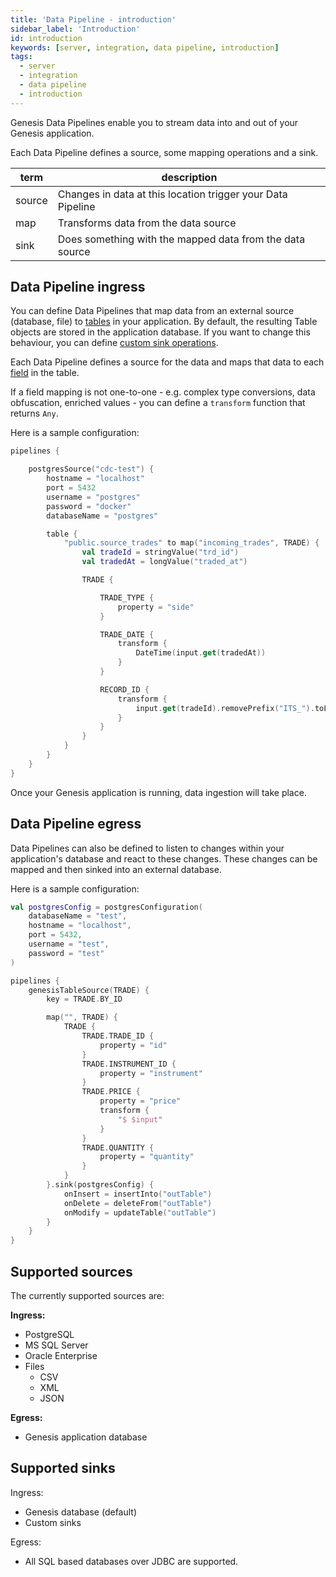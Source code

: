 ```yaml
---
title: 'Data Pipeline - introduction'
sidebar_label: 'Introduction'
id: introduction
keywords: [server, integration, data pipeline, introduction]
tags:
  - server
  - integration
  - data pipeline
  - introduction
---
```


Genesis Data Pipelines enable you to stream data into and out of your Genesis application.

Each Data Pipeline defines a source, some mapping operations and a sink.

| term | description |
| ---- | ----------- |
| source | Changes in data at this location trigger your Data Pipeline |
| map | Transforms data from the data source |
| sink | Does something with the mapped data from the data source |

## Data Pipeline ingress

You can define Data Pipelines that map data from an external source (database, file) to [tables](../../../../database/fields-tables-views/tables/) in your application. By default, the resulting Table objects are stored in the application database. If you want to change this behaviour, you can define [custom sink operations](../../../../server/integration/data-pipeline/advanced/#custom-handler-for-the-mapped-entity).

Each Data Pipeline defines a source for the data and maps that data to each [field](../../../../database/fields-tables-views/fields/) in the table.

If a field mapping is not one-to-one - e.g. complex type conversions, data obfuscation, enriched values - you can define a `transform` function that returns `Any`.

Here is a sample configuration:
```kotlin
pipelines {

    postgresSource("cdc-test") {
        hostname = "localhost"
        port = 5432
        username = "postgres"
        password = "docker"
        databaseName = "postgres"

        table {
            "public.source_trades" to map("incoming_trades", TRADE) {
                val tradeId = stringValue("trd_id")
                val tradedAt = longValue("traded_at")

                TRADE {

                    TRADE_TYPE {
                        property = "side"
                    }

                    TRADE_DATE {
                        transform {
                            DateTime(input.get(tradedAt))
                        }
                    }

                    RECORD_ID {
                        transform {
                            input.get(tradeId).removePrefix("ITS_").toLong()
                        }
                    }
                }
            }
        }
    }
}
```

Once your Genesis application is running, data ingestion will take place.

## Data Pipeline egress

Data Pipelines can also be defined to listen to changes within your application's database and react to these changes. These changes can be mapped and then sinked into an external database.

Here is a sample configuration:
```kotlin
val postgresConfig = postgresConfiguration(
    databaseName = "test",
    hostname = "localhost",
    port = 5432,
    username = "test",
    password = "test"
)

pipelines {
    genesisTableSource(TRADE) {
        key = TRADE.BY_ID

        map("", TRADE) {
            TRADE {
                TRADE.TRADE_ID {
                    property = "id"
                }
                TRADE.INSTRUMENT_ID {
                    property = "instrument"
                }
                TRADE.PRICE {
                    property = "price"
                    transform {
                        "$ $input"
                    }
                }
                TRADE.QUANTITY {
                    property = "quantity"
                }
            }
        }.sink(postgresConfig) {
            onInsert = insertInto("outTable")
            onDelete = deleteFrom("outTable")
            onModify = updateTable("outTable")
        }
    }
}
```

## Supported sources

The currently supported sources are:

**Ingress:**
- PostgreSQL
- MS SQL Server
- Oracle Enterprise
- Files
  - CSV
  - XML
  - JSON

**Egress:**
- Genesis application database

## Supported sinks

Ingress:
- Genesis database (default)
- Custom sinks

Egress:
- All SQL based databases over JDBC are supported.